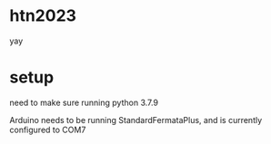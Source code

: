 # htn2023

yay 

# setup

need to make sure running python 3.7.9

Arduino needs to be running StandardFermataPlus, and is currently configured to COM7

